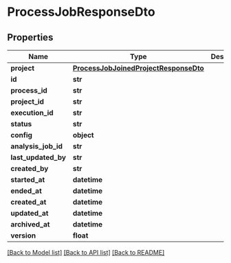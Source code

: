 # ProcessJobResponseDto

## Properties
Name | Type | Description | Notes
------------ | ------------- | ------------- | -------------
**project** | [**ProcessJobJoinedProjectResponseDto**](ProcessJobJoinedProjectResponseDto.md) |  | [optional] 
**id** | **str** |  | [optional] 
**process_id** | **str** |  | 
**project_id** | **str** |  | 
**execution_id** | **str** |  | [optional] 
**status** | **str** |  | [optional] 
**config** | **object** |  | [optional] 
**analysis_job_id** | **str** |  | [optional] 
**last_updated_by** | **str** |  | [optional] 
**created_by** | **str** |  | [optional] 
**started_at** | **datetime** |  | [optional] 
**ended_at** | **datetime** |  | [optional] 
**created_at** | **datetime** |  | [optional] 
**updated_at** | **datetime** |  | [optional] 
**archived_at** | **datetime** |  | [optional] 
**version** | **float** |  | [optional] 

[[Back to Model list]](../README.md#documentation-for-models) [[Back to API list]](../README.md#documentation-for-api-endpoints) [[Back to README]](../README.md)

